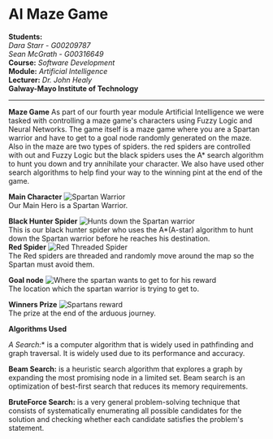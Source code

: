**AI Maze Game**
===================

**Students:**<br>
*Dara Starr - G00209787*<br>
*Sean McGrath - G00316649*<br>
**Course:** *Software Development*<br>
**Module:** *Artificial Intelligence*<br>
**Lecturer:** *Dr. John Healy*<br>
**Galway-Mayo Institute of Technology**
****

**Maze Game**
As part of our fourth year module Artificial Intelligence we were tasked with controlling a maze game's characters using Fuzzy Logic and Neural Networks. The game itself is a maze game where you are a Spartan warrior and have to get to a goal node randomly generated on the maze. Also in the maze are two types of spiders. the red spiders are controlled with out and Fuzzy Logic but the black spiders uses the A* search algorithm to hunt you down and try annihilate your character. We also have used other search algorithms to help find your way to the winning pint at the end of the game. 

**Main Character**
![Spartan Warrior](https://cloud.githubusercontent.com/assets/8806515/25294893/19178f34-26d9-11e7-9d17-25e07479eeee.png)<br>
Our Main Hero is a Spartan Warrior.<br>

**Black Hunter Spider**
![Hunts down the Spartan warrior](https://cloud.githubusercontent.com/assets/8806515/25294936/5840fca4-26d9-11e7-9388-eff64310e7ec.png)<br>
This is our black hunter spider who uses the A*(A-star) algorithm to hunt down the Spartan warrior before he reaches his destination.<br>
**Red Spider**
![Red Threaded Spider](https://cloud.githubusercontent.com/assets/8806515/25295007/a91e889e-26d9-11e7-99ef-0f7151aa9b57.png)<br>
The Red spiders are threaded and randomly move around the map so the Spartan must avoid them.<br>

**Goal node**
![Where the spartan wants to get to for his reward](https://cloud.githubusercontent.com/assets/8806515/25295055/de178172-26d9-11e7-8fd0-c2a24e89b525.png)<br>
The location which the spartan warrior is trying to get to.<br>

**Winners Prize**
![Spartans reward](https://cloud.githubusercontent.com/assets/8806515/25295104/187decac-26da-11e7-97ce-1058a5cd3c58.jpg)<br>
The prize at the end of the arduous journey.<br>

**Algorithms Used**

**A* Search:** is a computer algorithm that is widely used in pathfinding and graph traversal. It is widely used due to its performance and accuracy. <br>

**Beam Search:** is a heuristic search algorithm that explores a graph by expanding the most promising node in a limited set. Beam search is an optimization of best-first search that reduces its memory requirements. <br>

**BruteForce Search:** is a very general problem-solving technique that consists of systematically enumerating all possible candidates for the solution and checking whether each candidate satisfies the problem's statement.




